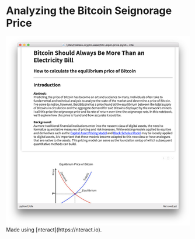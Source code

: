 # Analyzing the Bitcoin Seignorage Price

<img src="screenshot.png" />
Made using [nteract](https://nteract.io).
